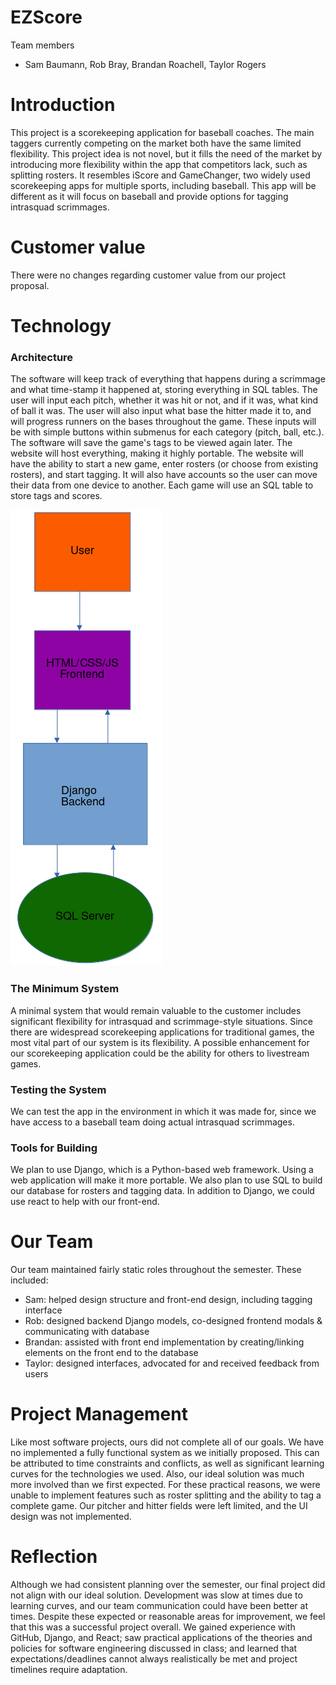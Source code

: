 # EZScore

Team members

  - Sam Baumann, Rob Bray, Brandan Roachell, Taylor Rogers

# Introduction
This project is a scorekeeping application for baseball coaches. The main taggers currently competing on the market both have the same limited flexibility. This project idea is not novel, but it fills the need of the market by introducing more flexibility within the app that competitors lack, such as splitting rosters. It resembles iScore and GameChanger, two widely used scorekeeping apps for multiple sports, including baseball. This app will be different as it will focus on baseball and provide options for tagging intrasquad scrimmages.

# Customer value
There were no changes regarding customer value from our project proposal.

# Technology
### Architecture 
The software will keep track of everything that happens during a scrimmage and what time-stamp it happened at, storing everything in SQL tables. The user will input each pitch, whether it was hit or not, and if it was, what kind of ball it was. The user will also input what base the hitter made it to, and will progress runners on the bases throughout the game. These inputs will be with simple buttons within submenus for each category (pitch, ball, etc.). The software will save the game's tags to be viewed again later. The website will host everything, making it highly portable. The website will have the ability to start a new game, enter rosters (or choose from existing rosters), and start tagging. It will also have accounts so the user can move their data from one device to another. Each game will use an SQL table to store tags and scores.

![image](https://github.com/CS340-21/tagger/blob/master/Screenshot_20210211_144540.png?raw=true)
### The Minimum System
A minimal system that would remain valuable to the customer includes significant flexibility for intrasquad and scrimmage-style situations. Since there are widespread scorekeeping applications for traditional games, the most vital part of our system is its flexibility. A possible enhancement for our scorekeeping application could be the ability for others to livestream games.
### Testing the System
We can test the app in the environment in which it was made for, since we have access to a baseball team doing actual intrasquad scrimmages.
### Tools for Building
We plan to use Django, which is a Python-based web framework. Using a web application will make it more portable. We also plan to use SQL to build our database for rosters and tagging data. In addition to Django, we could use react to help with our front-end.

# Our Team
Our team maintained fairly static roles throughout the semester. These included:

  - Sam: helped design structure and front-end design, including tagging interface
  - Rob: designed backend Django models, co-designed frontend modals & communicating with database
  - Brandan: assisted with front end implementation by creating/linking elements on the front end to the database
  - Taylor: designed interfaces, advocated for and received feedback from users

# Project Management
Like most software projects, ours did not complete all of our goals. We have no implemented a fully functional system as we initially proposed. This can be attributed to time constraints and conflicts, as well as significant learning curves for the technologies we used. Also, our ideal solution was much more involved than we first expected. For these practical reasons, we were unable to implement features such as roster splitting and the ability to tag a complete game. Our pitcher and hitter fields were left limited, and the UI design was not implemented. 

# Reflection
Although we had consistent planning over the semester, our final project did not align with our ideal solution. Development was slow at times due to learning curves, and our team communication could have been better at times. Despite these expected or reasonable areas for improvement, we feel that this was a successful project overall. We gained experience with GitHub, Django, and React; saw practical applications of the theories and policies for software engineering discussed in class; and learned that expectations/deadlines cannot always realistically be met and project timelines require adaptation. 
